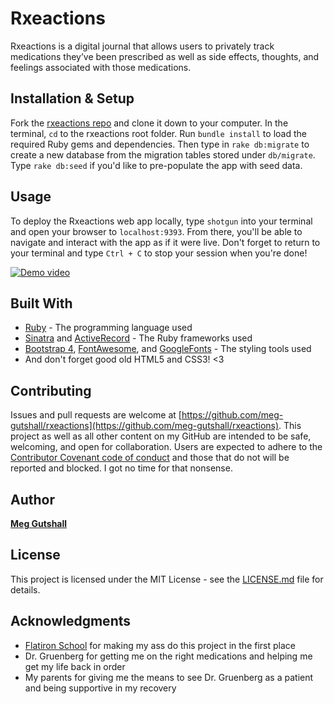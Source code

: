 # Rxeactions

Rxeactions is a digital journal that allows users to privately track medications they’ve been prescribed as well as side effects, thoughts, and feelings associated with those medications.

## Installation & Setup

Fork the [rxeactions repo](https://github.com/meg-gutshall/rxeactions) and clone it down to your computer. In the terminal, `cd` to the rxeactions root folder. Run `bundle install` to load the required Ruby gems and dependencies. Then type in `rake db:migrate` to create a new database from the migration tables stored under `db/migrate`. Type `rake db:seed` if you'd like to pre-populate the app with seed data.

## Usage

To deploy the Rxeactions web app locally, type `shotgun` into your terminal and open your browser to `localhost:9393`. From there, you'll be able to navigate and interact with the app as if it were live. Don't forget to return to your terminal and type `Ctrl + C` to stop your session when you're done!

[![Demo video](https://img.youtube.com/vi/xRKItzdbQwk/0.jpg)](https://youtu.be/xRKItzdbQwk)

## Built With

* [Ruby](https://www.ruby-lang.org/en/) - The programming language used
* [Sinatra](http://sinatrarb.com/) and [ActiveRecord](https://apidock.com/rails/ActiveRecord/Base) - The Ruby frameworks used
* [Bootstrap 4](https://getbootstrap.com/), [FontAwesome](https://fontawesome.com/), and [GoogleFonts](https://fonts.google.com/) - The styling tools used
* And don't forget good old HTML5 and CSS3! <3

## Contributing

Issues and pull requests are welcome at [https://github.com/meg-gutshall/rxeactions](https://github.com/meg-gutshall/rxeactions). This project as well as all other content on my GitHub are intended to be safe, welcoming, and open for collaboration. Users are expected to adhere to the [Contributor Covenant code of conduct](https://www.contributor-covenant.org/version/1/4/code-of-conduct) and those that do not will be reported and blocked. I got no time for that nonsense.

## Author

**[Meg Gutshall](https://github.com/meg-gutshall/)**

## License

This project is licensed under the MIT License - see the [LICENSE.md](https://github.com/meg-gutshall/rxeactions/blob/master/LICENSE.md) file for details.

## Acknowledgments

* [Flatiron School](https://flatironschool.com/) for making my ass do this project in the first place
* Dr. Gruenberg for getting me on the right medications and helping me get my life back in order
* My parents for giving me the means to see Dr. Gruenberg as a patient and being supportive in my recovery
